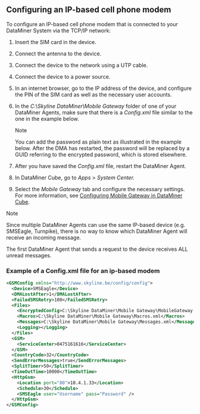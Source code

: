 ## Configuring an IP-based cell phone modem

To configure an IP-based cell phone modem that is connected to your DataMiner System via the TCP/IP network:

1. Insert the SIM card in the device.

2. Connect the antenna to the device.

3. Connect the device to the network using a UTP cable.

4. Connect the device to a power source.

5. In an internet browser, go to the IP address of the device, and configure the PIN of the SIM card as well as the necessary user accounts.

6. In the *C:\\Skyline DataMiner\\Mobile Gateway* folder of one of your DataMiner Agents, make sure that there is a *Config.xml* file similar to the one in the example below.

    > [!NOTE]
    > You can add the password as plain text as illustrated in the example below. After the DMA has restarted, the password will be replaced by a GUID referring to the encrypted password, which is stored elsewhere.

7. After you have saved the *Config.xml* file, restart the DataMiner Agent.

8. In DataMiner Cube, go to *Apps* > *System Center.*

9. Select the *Mobile Gateway* tab and configure the necessary settings. For more information, see [Configuring Mobile Gateway in DataMiner Cube](Configuring_Mobile_Gateway_in_DataMiner_Cube.md).

> [!NOTE]
> Since multiple DataMiner Agents can use the same IP-based device (e.g. SMSEagle, Turnpike), there is no way to know which DataMiner Agent will receive an incoming message.
>
> The first DataMiner Agent that sends a request to the device receives ALL unread messages.

### Example of a Config.xml file for an ip-based modem

```xml
<GSMConfig xmlns="http://www.skyline.be/config/config">                                     
  <Device>SMSEagle</Device>                                                                  
  <DMALostAfter>1</DMALostAfter>                                                             
  <FailedSMSRetry>100</FailedSMSRetry>                                                       
  <Files>                                                                                     
    <EncryptedConfig>C:\Skyline DataMiner\Mobile Gateway\MobileGateway.cfg</EncryptedConfig>
    <Macros>C:\Skyline DataMiner\Mobile Gateway\Macros.xml</Macros>                         
    <Messages>C:\Skyline DataMiner\Mobile Gateway\Messages.xml</Messages>                   
    <Logging></Logging>                                                                        
  </Files>                                                                                    
  <GSM>                                                                                       
    <ServiceCenter>0475161616</ServiceCenter>                                                  
  </GSM>                                                                                      
  <CountryCode>32</CountryCode>                                                              
  <SendErrorMessages>true</SendErrorMessages>                                                
  <SplitTimer>50</SplitTimer>                                                                
  <TimeOutTime>10000</TimeOutTime>                                                           
  <HttpGsm>                                                                                   
    <Location port="80">10.4.1.33</Location>                                                   
    <Schedule>30</Schedule>                                                                    
    <SMSEagle user="Username" pass="Password" />                                                
  </HttpGsm>                                                                                  
</GSMConfig>                                                                                
```
